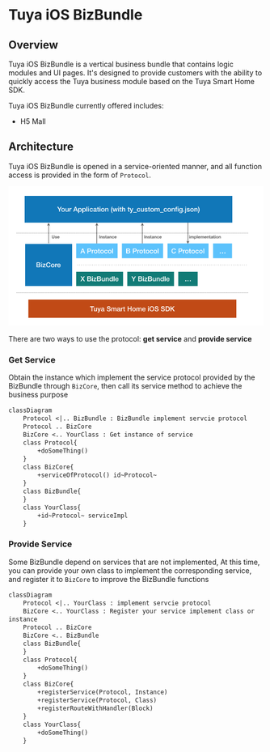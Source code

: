 # Tuya iOS BizBundle

## Overview

Tuya iOS BizBundle is a vertical business bundle that contains logic modules and UI pages. It's designed to provide customers with the ability to quickly access the Tuya business module based on the Tuya Smart Home SDK.

Tuya iOS BizBundle currently offered includes:
- H5 Mall

## Architecture

Tuya iOS BizBundle is opened in a service-oriented manner, and all function access is provided in the form of `Protocol`.

![Architecture](./pages/images/architecture.png)

There are two ways to use the protocol: **get service** and **provide service**

### Get Service

Obtain the instance which implement the service protocol provided by the BizBundle through `BizCore`, then call its service method to achieve the business purpose

```mermaid
classDiagram
    Protocol <|.. BizBundle : BizBundle implement servcie protocol
    Protocol .. BizCore
    BizCore <.. YourClass : Get instance of service
    class Protocol{
        +doSomeThing()
    }
    class BizCore{
        +serviceOfProtocol() id~Protocol~
    }
    class BizBundle{
    }
    class YourClass{
        +id~Protocol~ serviceImpl
    }
```

### Provide Service

Some BizBundle depend on services that are not implemented, At this time, you can provide your own class to implement the corresponding service, and register it to `BizCore` to improve the BizBundle functions

```mermaid
classDiagram
    Protocol <|.. YourClass : implement servcie protocol
    BizCore <.. YourClass : Register your service implement class or instance
    Protocol .. BizCore
    BizCore <.. BizBundle
    class BizBundle{
    }
    class Protocol{
        +doSomeThing()
    }
    class BizCore{
        +registerService(Protocol, Instance)
        +registerService(Protocol, Class)
        +registerRouteWithHandler(Block)
    }
    class YourClass{
        +doSomeThing()
    }
```









